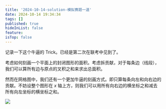 ```yaml
---
title: '2024-10-14-solution-模拟赛题一道'
date: 2024-10-14 19:34:34
tags: []
published: true
hideInList: false
feature: 
isTop: false
---
```

记录一下这个牛逼的 Trick。已经是第二次在联考中见到了。

考虑如何刻画一个平面上的封闭图形的面积。考虑拆贡献，对于每条边（线段），我们可以算所有边与原点的叉积之和来求出总面积。

然而在网格图中，我们还有一个更加牛逼的刻画方式。即只算每条向左和向右边的贡献。不妨设整个图形在 $x$ 轴上方，则我们可以用所有向右边的横坐标之和减去所有向左坐标的横坐标之和。  

![](https://WRuperD.github.io/post-images/1728906400484.bmp)